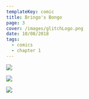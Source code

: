 ```yaml
---
templateKey: comic
title: Bringo's Bongo
page: 3
cover: /images/glitchLogo.png
date: 10/08/2018
tags:
  - comics
  - chapter 1
---
```

![](/images/glitch-manga-eng-01-07.jpg)

![](/images/glitch-manga-eng-01-08.jpg)

![](/images/glitch-manga-eng-01-09.jpg)
